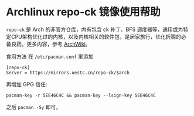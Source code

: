 # Archlinux repo-ck 镜像使用帮助

`repo-ck` 是 Arch 的非官方仓库，内有包含 ck 补丁、BFS 调度器等，通用或为特定CPU架构优化过的内核，以及内核相关的软件包，是居家旅行，优化折腾的必备良药。更多内容，参考 [ArchWiki](https://wiki.archlinux.org/index.php/repo-ck)。

食用方法
在 `/etc/pacman.conf` 里添加

```
[repo-ck]							
Server = https://mirrors.uestc.cn/repo-ck/$arch
```

再增加 GPG 信任:

```
pacman-key -r 5EE46C4C && pacman-key --lsign-key 5EE46C4C
```

之后 `pacman -Sy` 即可。
